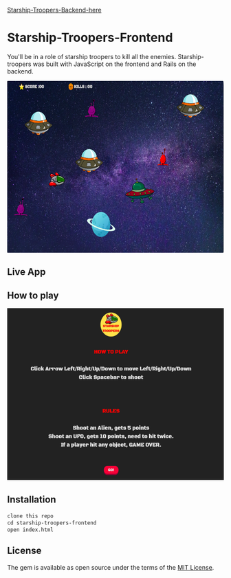[Starship-Troopers-Backend-here](https://github.com/Tanattha/starship-troopers-backend)

# Starship-Troopers-Frontend

You'll be in a role of starship troopers to kill all the enemies. Starship-troopers was built with JavaScript on the frontend and Rails on the backend.

<img src="./src/game.png" width="640" height="400" />

## Live App


## How to play

<img src="./src/howtoplay.png" width="640" height="400" />

## Installation

```
clone this repo
cd starship-troopers-frontend
open index.html
```

## License

The gem is available as open source under the terms of the [MIT License](https://opensource.org/licenses/MIT).
